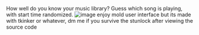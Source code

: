 How well do you know your music library? Guess which song is playing, with start time randomized.
![image](https://user-images.githubusercontent.com/76593873/199513664-181cd3ff-b891-4cde-9331-bc58cf3a3121.png)
enjoy mold user interface but its made with tkinker or whatever, dm me if you survive the stunlock after viewing the source code
